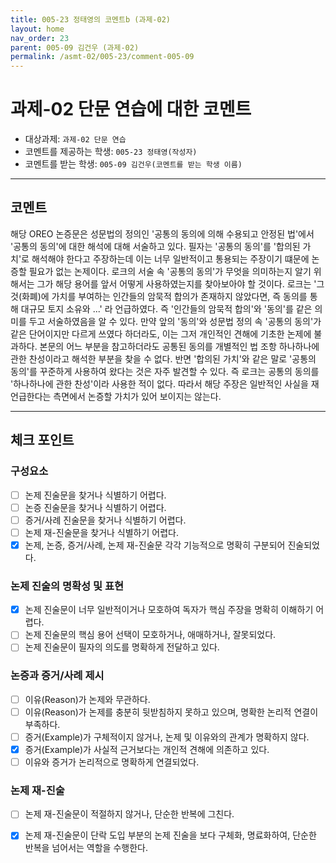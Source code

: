 ```yaml
---
title: 005-23 정태영의 코멘트b (과제-02) 
layout: home
nav_order: 23
parent: 005-09 김건우 (과제-02)
permalink: /asmt-02/005-23/comment-005-09
---
```


# 과제-02 단문 연습에 대한 코멘트

- 대상과제: `과제-02 단문 연습`
- 코멘트를 제공하는 학생: `005-23 정태영(작성자)` 
- 코멘트를 받는 학생: `005-09 김건우(코멘트를 받는 학생 이름)` 

---

## 코멘트

해당 OREO 논증문은 성문법의 정의인 '공통의 동의에 의해 수용되고 안정된 법'에서 '공통의 동의'에 대한 해석에 대해 서술하고 있다. 필자는 '공통의 동의'를 '합의된 가치'로 해석해야 한다고 주장하는데 이는 너무 일반적이고 통용되는 주장이기 떄문에 논증할 필요가 없는 논제이다. 
로크의 서술 속 '공통의 동의'가 무엇을 의미하는지 알기 위해서는 그가 해당 용어를 앞서 어떻게 사용하였는지를 찾아보아야 할 것이다. 로크는 '그것(화폐)에 가치를 부여하는 인간들의 암묵적 합의가 존재하지 않았다면, 즉 동의를 통해 대규모 토지 소유와 ...' 라 언급하였다. 즉 '인간들의 암묵적 합의'와 '동의'를 같은 의미를 두고 서술하였음을 알 수 있다. 
만약 앞의 '동의'와 성문법 정의 속 '공통의 동의'가 같은 단어이지만 다르게 쓰였다 하더라도, 이는 그저 개인적인 견해에 기초한 논제에 불과하다. 본문의 어느 부분을 참고하더라도 공통된 동의를 개별적인 법 조항 하나하나에 관한 찬성이라고 해석한 부분을 찾을 수 없다. 반면 '합의된 가치'와 같은 말로 '공통의 동의'를 꾸준하게 사용하여 왔다는 것은 자주 발견할 수 있다. 즉 로크는 공통의 동의를 '하나하나에 관한 찬성'이라 사용한 적이 없다. 따라서 해당 주장은 일반적인 사실을 재언급한다는 측면에서 논증할 가치가 있어 보이지는 않는다. 

---

## 체크 포인트

### **구성요소**
- [ ] 논제 진술문을 찾거나 식별하기 어렵다.
- [ ] 논증 진술문을 찾거나 식별하기 어렵다.
- [ ] 증거/사례 진술문을 찾거나 식별하기 어렵다.
- [ ] 논제 재-진술문을 찾거나 식별하기 어렵다.
- [x] 논제, 논증, 증거/사례, 논제 재-진술문 각각 기능적으로 명확히 구분되어 진술되었다.

### **논제 진술의 명확성 및 표현**  
- [x] 논제 진술문이 너무 일반적이거나 모호하여 독자가 핵심 주장을 명확히 이해하기 어렵다.  
- [ ] 논제 진술문의 핵심 용어 선택이 모호하거나, 애매하거나, 잘못되었다.  
- [ ] 논제 진술문이 필자의 의도를 명확하게 전달하고 있다.  

### **논증과 증거/사례 제시**  
- [ ] 이유(Reason)가 논제와 무관하다.
- [ ] 이유(Reason)가 논제를 충분히 뒷받침하지 못하고 있으며, 명확한 논리적 연결이 부족하다.  
- [ ] 증거(Example)가 구체적이지 않거나, 논제 및 이유와의 관계가 명확하지 않다. 
- [x] 증거(Example)가 사실적 근거보다는 개인적 견해에 의존하고 있다.  
- [ ] 이유와 증거가 논리적으로 명확하게 연결되었다.  

### **논제 재-진술**  
- [ ] 논제 재-진술문이 적절하지 않거나, 단순한 반복에 그친다.   
- [x] 논제 재-진술문이 단락 도입 부분의 논제 진술을 보다 구체화, 명료화하여, 단순한 반복을 넘어서는 역할을 수행한다.  

